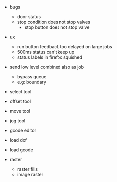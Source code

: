 

- bugs
  - door status
  - stop condition does not stop valves
    - stop button does not stop valve

- ux
  - run button feedback too delayed on large jobs
  - 500ms status can't keep up
  - status labels in firefox squished


- send low level combined also as job
  - bypass queue
  - e.g: boundary

- select tool
- offset tool
- move tool
- jog tool

- gcode editor

- load dxf
- load gcode

- raster
  - raster fills
  - image raster
